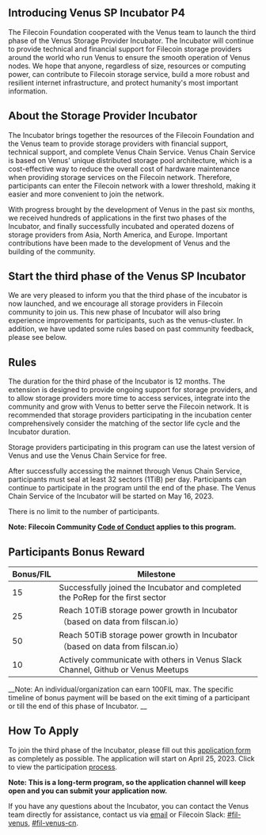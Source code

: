 ## Introducing Venus SP Incubator P4

The Filecoin Foundation cooperated with the Venus team to launch the third phase of the Venus Storage Provider Incubator. The Incubator will continue to provide technical and financial support for Filecoin storage providers around the world who run Venus to ensure the smooth operation of Venus nodes. We hope that anyone, regardless of size, resources or computing power, can contribute to Filecoin storage service, build a more robust and resilient internet infrastructure, and protect humanity's most important information.
 
## About the Storage Provider Incubator

The Incubator brings together the resources of the Filecoin Foundation and the Venus team to provide storage providers with financial support, technical support, and complete Venus Chain Service. Venus Chain Service is based on Venus' unique distributed storage pool architecture, which is a cost-effective way to reduce the overall cost of hardware maintenance when providing storage services on the Filecoin network. Therefore, participants can enter the Filecoin network with a lower threshold, making it easier and more convenient to join the network.
 
With progress brought by the development of Venus in the past six months, we received hundreds of applications in the first two phases of the Incubator, and finally successfully incubated and operated dozens of storage providers from Asia, North America, and Europe. Important contributions have been made to the development of Venus and the building of the community.
 
## Start the third phase of the Venus SP Incubator

We are very pleased to inform you that the third phase of the incubator is now launched, and we encourage all storage providers in Filecoin community to join us. This new phase of Incubator will also bring experience improvements for participants, such as the venus-cluster. In addition, we have updated some rules based on past community feedback, please see below.
 
## Rules

The duration for the third phase of the Incubator is 12 months. The extension is designed to provide ongoing support for storage providers, and to allow storage providers more time to access services, integrate into the community and grow with Venus to better serve the Filecoin network. It is recommended that storage providers participating in the incubation center comprehensively consider the matching of the sector life cycle and the Incubator duration.

Storage providers participating in this program can use the latest version of Venus and use the Venus Chain Service for free. 

After successfully accessing the mainnet through Venus Chain Service, participants must seal at least 32 sectors (1TiB) per day. Participants can continue to participate in the program until the end of the phase.
The Venus Chain Service of the Incubator will be started on May 16, 2023.

There is no limit to the number of participants.

__Note: Filecoin Community [Code of Conduct](https://github.com/filecoin-project/community/blob/master/CODE_OF_CONDUCT.md) applies to this program.__

## Participants Bonus Reward

| Bonus/FIL | Milestone |
| --- | ------------------------------ |
| 15 | Successfully joined the Incubator and completed the PoRep for the first sector |
| 25 | Reach 10TiB storage power growth in Incubator（based on data from filscan.io） |
| 50 | Reach 50TiB storage power growth in Incubator（based on data from filscan.io） |
| 10 | Actively communicate with others in Venus Slack Channel, Github or Venus Meetups |

__Note: An individual/organization can earn 100FIL max. The specific timeline of bonus payment will be based on the exit timing of a participant or till the end of this phase of Incubator. __

## How To Apply

To join the third phase of the Incubator, please fill out this [application form](http://venusteam.mikecrm.com/1lmpQtj) as completely as possible. The application will start on April 25, 2023. Click to view the participation [process](process).

__Note: This is a long-term program, so the application channel will keep open and you can submit your application now.__
 
If you have any questions about the Incubator, you can contact the Venus team directly for assistance, contact us via [email](mailto:venus@ipfsforce.com) or Filecoin Slack: [#fil-venus](https://filecoinproject.slack.com/archives/CEHHJNJS3), [#fil-venus-cn](https://filecoinproject.slack.com/archives/C028PCH8L31).